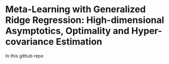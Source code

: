 # Meta-Learning with Generalized Ridge Regression: High-dimensional Asymptotics, Optimality and Hyper-covariance Estimation

In this github repo

